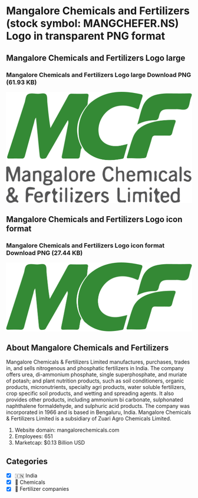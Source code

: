 # Mangalore Chemicals and Fertilizers (stock symbol: MANGCHEFER.NS) Logo in transparent PNG format

## Mangalore Chemicals and Fertilizers Logo large

### Mangalore Chemicals and Fertilizers Logo large Download PNG (61.93 KB)

![Mangalore Chemicals and Fertilizers Logo large Download PNG (61.93 KB)](/img/orig/MANGCHEFER.NS_BIG-e961e859.png)

## Mangalore Chemicals and Fertilizers Logo icon format

### Mangalore Chemicals and Fertilizers Logo icon format Download PNG (27.44 KB)

![Mangalore Chemicals and Fertilizers Logo icon format Download PNG (27.44 KB)](/img/orig/MANGCHEFER.NS-05f2f954.png)

## About Mangalore Chemicals and Fertilizers

Mangalore Chemicals & Fertilizers Limited manufactures, purchases, trades in, and sells nitrogenous and phosphatic fertilizers in India. The company offers urea, di-ammonium phosphate, single superphosphate, and muriate of potash; and plant nutrition products, such as soil conditioners, organic products, micronutrients, specialty agri products, water soluble fertilizers, crop specific soil products, and wetting and spreading agents. It also provides other products, including ammonium bi carbonate, sulphonated naphthalene formaldehyde, and sulphuric acid products. The company was incorporated in 1966 and is based in Bengaluru, India. Mangalore Chemicals & Fertilizers Limited is a subsidiary of Zuari Agro Chemicals Limited.

1. Website domain: mangalorechemicals.com
2. Employees: 651
3. Marketcap: $0.13 Billion USD


## Categories
- [x] 🇮🇳 India
- [x] 🧪 Chemicals
- [x] 🌱 Fertilizer companies
